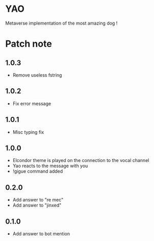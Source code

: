 # YAO

Metaverse implementation of the most amazing dog !

# Patch note

## 1.0.3

- Remove useless fstring

## 1.0.2

- Fix error message

## 1.0.1

- Misc typing fix

## 1.0.0

- Elcondor theme is played on the connection to the vocal channel
- Yao reacts to the message with you
- !gigue command added

## 0.2.0

- Add answer to "re mec"
- Add answer to "jinxed"

## 0.1.0

- Add answer to bot mention
